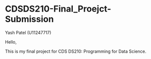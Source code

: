 # CDSDS210-Final_Proejct-Submission
Yash Patel (U11247717)

Hello, 

This is my final project for CDS DS210: Programming for Data Science. 
